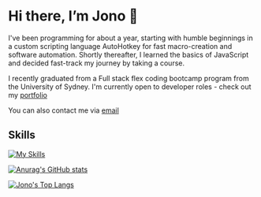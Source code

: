 # Hi there, I’m Jono 👋

I've been programming for about a year, starting with humble beginnings in a custom scripting language AutoHotkey for fast macro-creation and software automation. Shortly thereafter, I learned the basics of JavaScript and decided fast-track my journey by taking a course.

I recently graduated from a Full stack flex coding bootcamp program from the University of Sydney. I'm currently open to developer roles - check out my [portfolio](https://jcarait.dev/)

You can also contact me via [email](jonocdev@gmail.com)

## Skills

[![My Skills](https://skillicons.dev/icons?i=js,react,mongodb,nodejs,html,css,sass,apollo,mysql,heroku,git,jquery,bootstrap,webpack,netlify,gatsby,vscode)](https://skillicons.dev)

[![Anurag's GitHub stats](https://github-readme-stats.vercel.app/api?username=jcarait&theme=dark&show_icons=true)](https://github.com/jcarait/github-readme-stats)

[![Jono's Top Langs](https://github-readme-stats.vercel.app/api/top-langs/?username=jcarait&theme=dark&show_icons=true)](https://github.com/anuraghazra/github-readme-stats)
